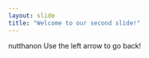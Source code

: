 ```yaml
---
layout: slide
title: "Welcome to our second slide!"
---
```

nutthanon 
Use the left arrow to go back!
